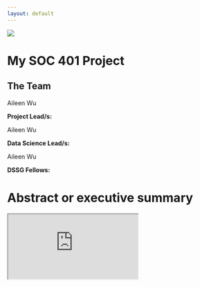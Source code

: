 ```yaml
---
layout: default
---
```


<img src="{{ site.url }}{{ site.baseurl }}/assets/img/sociology.jpg.webp">


# My SOC 401 Project

## The Team

Aileen Wu

**Project Lead/s:**

Aileen Wu

**Data Science Lead/s:** 

Aileen Wu

**DSSG Fellows:** 

# Abstract or executive summary

<iframe src="https://docs.google.com/spreadsheets/d/e/2PACX-1vT6q6Pl5O9mn6QPAAVlsqWPUnwXlZveJF0LPg7_aVAsrMVav-NVVcctC8702pHu6QnyMlgdbJdAhraR/pubhtml?gid=0&amp;single=true&amp;widget=true&amp;headers=false"></iframe>

